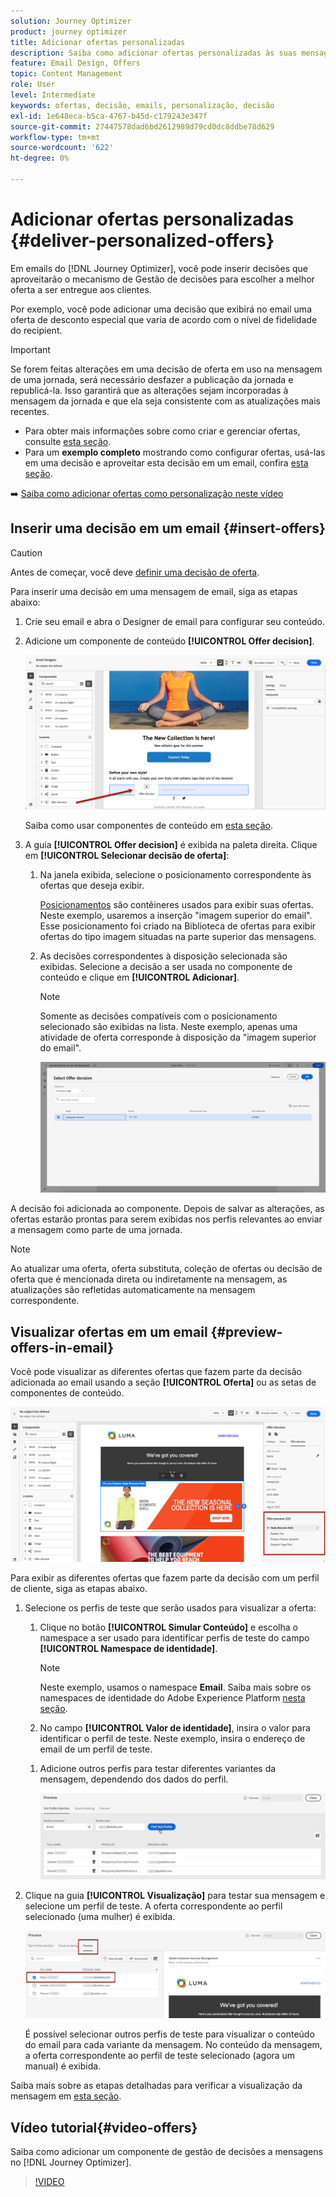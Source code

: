 ```yaml
---
solution: Journey Optimizer
product: journey optimizer
title: Adicionar ofertas personalizadas
description: Saiba como adicionar ofertas personalizadas às suas mensagens
feature: Email Design, Offers
topic: Content Management
role: User
level: Intermediate
keywords: ofertas, decisão, emails, personalização, decisão
exl-id: 1e648eca-b5ca-4767-b45d-c179243e347f
source-git-commit: 27447578dad6bd2612989d79cd0dc8ddbe78d629
workflow-type: tm+mt
source-wordcount: '622'
ht-degree: 0%

---
```


# Adicionar ofertas personalizadas {#deliver-personalized-offers}

Em emails do [!DNL Journey Optimizer], você pode inserir decisões que aproveitarão o mecanismo de Gestão de decisões para escolher a melhor oferta a ser entregue aos clientes.

Por exemplo, você pode adicionar uma decisão que exibirá no email uma oferta de desconto especial que varia de acordo com o nível de fidelidade do recipient.

>[!IMPORTANT]
>
>Se forem feitas alterações em uma decisão de oferta em uso na mensagem de uma jornada, será necessário desfazer a publicação da jornada e republicá-la.  Isso garantirá que as alterações sejam incorporadas à mensagem da jornada e que ela seja consistente com as atualizações mais recentes.

* Para obter mais informações sobre como criar e gerenciar ofertas, consulte [esta seção](../offers/get-started/starting-offer-decisioning.md).
* Para um **exemplo completo** mostrando como configurar ofertas, usá-las em uma decisão e aproveitar esta decisão em um email, confira [esta seção](../offers/offers-e2e.md#insert-decision-in-email).

➡️ [Saiba como adicionar ofertas como personalização neste vídeo](#video-offers)

## Inserir uma decisão em um email {#insert-offers}

>[!CAUTION]
>
>Antes de começar, você deve [definir uma decisão de oferta](../offers/offer-activities/create-offer-activities.md).

Para inserir uma decisão em uma mensagem de email, siga as etapas abaixo:

1. Crie seu email e abra o Designer de email para configurar seu conteúdo.

1. Adicione um componente de conteúdo **[!UICONTROL Offer decision]**.

   ![](assets/deliver-offer-component.png)

   Saiba como usar componentes de conteúdo em [esta seção](content-components.md).

1. A guia **[!UICONTROL Offer decision]** é exibida na paleta direita. Clique em **[!UICONTROL Selecionar decisão de oferta]**:

   1. Na janela exibida, selecione o posicionamento correspondente às ofertas que deseja exibir.

      [Posicionamentos](../offers/offer-library/creating-placements.md) são contêineres usados para exibir suas ofertas. Neste exemplo, usaremos a inserção &quot;imagem superior do email&quot;. Esse posicionamento foi criado na Biblioteca de ofertas para exibir ofertas do tipo imagem situadas na parte superior das mensagens.

   1. As decisões correspondentes à disposição selecionada são exibidas. Selecione a decisão a ser usada no componente de conteúdo e clique em **[!UICONTROL Adicionar]**.

      >[!NOTE]
      >
      >Somente as decisões compatíveis com o posicionamento selecionado são exibidas na lista. Neste exemplo, apenas uma atividade de oferta corresponde à disposição da &quot;imagem superior do email&quot;.

      ![](assets/deliver-offer-placement.png)

A decisão foi adicionada ao componente. Depois de salvar as alterações, as ofertas estarão prontas para serem exibidas nos perfis relevantes ao enviar a mensagem como parte de uma jornada.

>[!NOTE]
>
>Ao atualizar uma oferta, oferta substituta, coleção de ofertas ou decisão de oferta que é mencionada direta ou indiretamente na mensagem, as atualizações são refletidas automaticamente na mensagem correspondente.

## Visualizar ofertas em um email {#preview-offers-in-email}

Você pode visualizar as diferentes ofertas que fazem parte da decisão adicionada ao email usando a seção **[!UICONTROL Oferta]** ou as setas de componentes de conteúdo.

![](assets/deliver-offer-preview.png)

Para exibir as diferentes ofertas que fazem parte da decisão com um perfil de cliente, siga as etapas abaixo.

1. Selecione os perfis de teste que serão usados para visualizar a oferta:

   1. Clique no botão **[!UICONTROL Simular Conteúdo]** e escolha o namespace a ser usado para identificar perfis de teste do campo **[!UICONTROL Namespace de identidade]**.

      >[!NOTE]
      >
      >Neste exemplo, usamos o namespace **Email**. Saiba mais sobre os namespaces de identidade do Adobe Experience Platform [nesta seção](../audience/get-started-identity.md).

   1. No campo **[!UICONTROL Valor de identidade]**, insira o valor para identificar o perfil de teste. Neste exemplo, insira o endereço de email de um perfil de teste.

   <!--For example enter smith@adobe.com and click the **[!UICONTROL Add profile]** button.-->

   1. Adicione outros perfis para testar diferentes variantes da mensagem, dependendo dos dados do perfil.

      ![](assets/deliver-offer-test-profiles.png)

1. Clique na guia **[!UICONTROL Visualização]** para testar sua mensagem e selecione um perfil de teste. A oferta correspondente ao perfil selecionado (uma mulher) é exibida.

   ![](assets/deliver-offer-test-profile-female-preview.png)

   É possível selecionar outros perfis de teste para visualizar o conteúdo do email para cada variante da mensagem. No conteúdo da mensagem, a oferta correspondente ao perfil de teste selecionado (agora um manual) é exibida.

Saiba mais sobre as etapas detalhadas para verificar a visualização da mensagem em [esta seção](#preview-your-messages).

## Vídeo tutorial{#video-offers}

Saiba como adicionar um componente de gestão de decisões a mensagens no [!DNL Journey Optimizer].

>[!VIDEO](https://video.tv.adobe.com/v/334088?quality=12)
